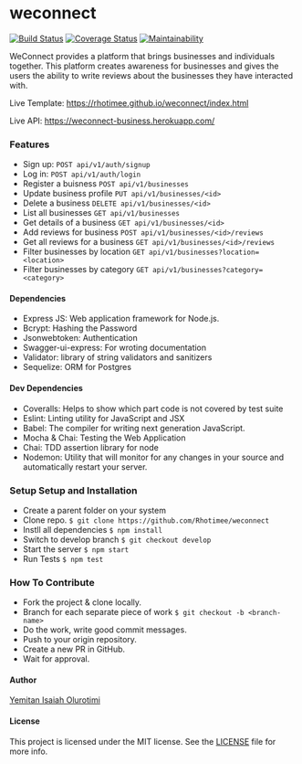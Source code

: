 # weconnect
[![Build Status](https://travis-ci.org/Rhotimee/weconnect.svg?branch=develop)](https://travis-ci.org/Rhotimee/weconnect) [![Coverage Status](https://coveralls.io/repos/github/Rhotimee/weconnect/badge.svg)](https://coveralls.io/github/Rhotimee/weconnect) [![Maintainability](https://api.codeclimate.com/v1/badges/876431ea563b9f8a8972/maintainability)](https://codeclimate.com/github/Rhotimee/weconnect/maintainability)

WeConnect provides a platform that brings businesses and individuals together. This platform creates awareness for businesses and gives the users the ability to write reviews about the businesses they have interacted with.

Live Template: https://rhotimee.github.io/weconnect/index.html

Live API: https://weconnect-business.herokuapp.com/

### Features
- Sign up: `POST api/v1/auth/signup`
- Log in: `POST api/v1/auth/login`
- Register a buisness `POST api/v1/businesses`
- Update business profile `PUT api/v1/businesses/<id>`
- Delete a business `DELETE api/v1/businesses/<id>`
- List all businesses `GET api/v1/businesses`
- Get details of a business `GET api/v1/businesses/<id>`
- Add reviews for business `POST api/v1/businesses/<id>/reviews`
- Get all reviews for a business `GET api/v1/businesses/<id>/reviews`
- Filter businesses by location `GET api/v1/businesses?location=<location>`
- Filter businesses by category `GET api/v1/businesses?category=<category>`

#### Dependencies
- Express JS: Web application framework for Node.js.
- Bcrypt: Hashing the Password
- Jsonwebtoken: Authentication
- Swagger-ui-express: For wroting documentation
- Validator: library of string validators and sanitizers
- Sequelize: ORM for Postgres

#### Dev Dependencies
- Coveralls: Helps to show which part code is not covered by test suite
- Eslint: Linting utility for JavaScript and JSX
- Babel: The compiler for writing next generation JavaScript.
- Mocha & Chai: Testing the Web Application
- Chai: TDD assertion library for node
- Nodemon: Utility that will monitor for any changes in your source and automatically restart your server.

### Setup Setup and Installation
- Create a parent folder on your system
- Clone repo. `$ git clone https://github.com/Rhotimee/weconnect`
- Instll all dependencies
`$ npm install`
- Switch to develop branch
`$ git checkout develop`
- Start the server
`$ npm start`
- Run Tests
`$ npm test`

### How To Contribute
- Fork the project & clone locally.
- Branch for each separate piece of work `$ git checkout -b <branch-name>`
- Do the work, write good commit messages.
- Push to your origin repository.
- Create a new PR in GitHub.
- Wait for approval.


#### Author
[Yemitan Isaiah Olurotimi](https://twitter.com/rhotimee)

#### License
This project is licensed under the MIT license. See the [LICENSE](https://github.com/Rhotimee/weconnect/blob/develop/LICENSE) file for more info.